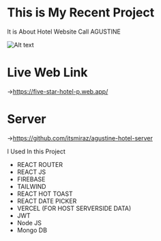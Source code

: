 # This is My Recent Project

It is About Hotel Website 
Call AGUSTINE

<img src="https://i.ibb.co/b15mv1R/Captasdadasdaure.jpg" alt="Alt text" title="Optional title">


# Live Web Link
->https://five-star-hotel-p.web.app/

# Server 
->https://github.com/itsmiraz/agustine-hotel-server

I Used In this Project
* REACT ROUTER
* REACT JS
* FIREBASE
* TAILWIND
* REACT HOT TOAST
* REACT DATE PICKER
* VERCEL (FOR HOST SERVERSIDE DATA)
* JWT
* Node JS
* Mongo DB

